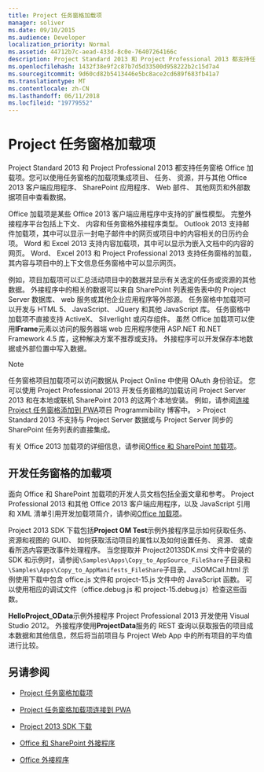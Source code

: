 ```yaml
---
title: Project 任务窗格加载项
manager: soliver
ms.date: 09/10/2015
ms.audience: Developer
localization_priority: Normal
ms.assetid: 44712b7c-aead-433d-8c0e-76407264166c
description: Project Standard 2013 和 Project Professional 2013 都支持任务窗格 Office 加载项。您可以使用任务窗格的加载项集成项目、 任务、 资源，并与其他 Office 2013 客户端应用程序、 SharePoint 应用程序、 Web 部件、 其他网页和外部数据项目中查看数据。
ms.openlocfilehash: 1432f38e9f2c87b7d5d33500d958222b2c15d7a4
ms.sourcegitcommit: 9d60cd82b5413446e5bc8ace2cd689f683fb41a7
ms.translationtype: MT
ms.contentlocale: zh-CN
ms.lasthandoff: 06/11/2018
ms.locfileid: "19779552"
---
```

# <a name="task-pane-add-ins-for-project"></a>Project 任务窗格加载项

Project Standard 2013 和 Project Professional 2013 都支持任务窗格 Office 加载项。您可以使用任务窗格的加载项集成项目、 任务、 资源，并与其他 Office 2013 客户端应用程序、 SharePoint 应用程序、 Web 部件、 其他网页和外部数据项目中查看数据。
  
Office 加载项是某些 Office 2013 客户端应用程序中支持的扩展性模型。 完整外接程序平台包括上下文、 内容和任务窗格外接程序类型。 Outlook 2013 支持邮件加载项，其中可以显示一封电子邮件中的网页或项目中的内容相关的日历约会项。 Word 和 Excel 2013 支持内容加载项，其中可以显示为嵌入文档中的内容的网页。 Word、 Excel 2013 和 Project Professional 2013 支持任务窗格的加载，其内容与项目中的上下文信息任务窗格中可以显示网页。
  
例如，项目加载项可以汇总活动项目中的数据并显示有关选定的任务或资源的其他数据。 外接程序中的相关的数据可以来自 SharePoint 列表报告表中的 Project Server 数据库、 web 服务或其他企业应用程序等外部源。 任务窗格中加载项可以开发与 HTML 5、 JavaScript、 JQuery 和其他 JavaScript 库。 任务窗格中加载项不直接支持 ActiveX、 Silverlight 或闪存组件。 虽然 Office 加载项可以使用**IFrame**元素以访问的服务器端 web 应用程序使用 ASP.NET 和.NET Framework 4.5 库，这种解决方案不推荐或支持。 外接程序可以开发保存本地数据或外部位置中写入数据。 
  
> [!NOTE]
> 任务窗格项目加载项可以访问数据从 Project Online 中使用 OAuth 身份验证。 您可以使用 Project Professional 2013 开发任务窗格的加载访问 Project Server 2013 和在本地或联机 SharePoint 2013 的这两个本地安装。 例如，请参阅[连接 Project 任务窗格添加到 PWA](http://blogs.msdn.com/b/project_programmability/archive/2012/11/02/connecting-a-project-task-pane-app-to-pwa.aspx)项目 Programmibility 博客中。 > Project Standard 2013 不支持与 Project Server 数据或与 Project Server 同步的 SharePoint 任务列表的直接集成。 
  
有关 Office 2013 加载项的详细信息，请参阅[Office 和 SharePoint 加载项](http://msdn.microsoft.com/en-us/library/office/fp161507%28v=office.15%29)。 
  
## <a name="developing-task-pane-add-ins"></a>开发任务窗格的加载项

面向 Office 和 SharePoint 加载项的开发人员文档包括全面文章和参考。 Project Professional 2013 和其他 Office 2013 客户端应用程序，以及 JavaScript 引用和 XML 清单引用开发加载项简介，请参阅[Office 加载项](http://msdn.microsoft.com/en-us/library/office/apps/jj220060%28v=office.15%29)。
  
Project 2013 SDK 下载包括**Project OM Test**示例外接程序显示如何获取任务、 资源和视图的 GUID、 如何获取活动项目的属性以及如何设置任务、 资源、 或查看所选内容更改事件处理程序。 当您提取并 Project2013SDK.msi 文件中安装的 SDK 和示例时，请参阅`\Samples\Apps\Copy_to_AppSource_FileShare`子目录和`\Samples\Apps\Copy_to_AppManifests_FileShare`子目录。 JSOMCall.html 示例使用下载中包含 office.js 文件和 project-15.js 文件中的 JavaScript 函数。 可以使用相应的调试文件（office.debug.js 和 project-15.debug.js）检查这些函数。 
  
**HelloProject_OData**示例外接程序 Project Professional 2013 开发使用 Visual Studio 2012。 外接程序使用**ProjectData**服务的 REST 查询以获取报告的项目成本数据和其他信息，然后将当前项目与 Project Web App 中的所有项目的平均值进行比较。 
  
## <a name="see-also"></a>另请参阅
<a name="bk_addresources"> </a>

- [Project 任务窗格加载项](http://msdn.microsoft.com/en-us/library/office/apps/fp161143%28v=office.15%29)
    
- [Project 任务窗格加载项连接到 PWA](http://blogs.msdn.com/b/project_programmability/archive/2012/11/02/connecting-a-project-task-pane-app-to-pwa.aspx)
    
- [Project 2013 SDK 下载](https://www.microsoft.com/en-us/download/details.aspx?id=30435%20)
    
- [Office 和 SharePoint 外接程序](http://msdn.microsoft.com/en-us/library/office/fp161507%28v=office.15%29)
    
- [Office 外接程序](http://msdn.microsoft.com/en-us/library/office/apps/jj220060%28v=office.15%29)
    


